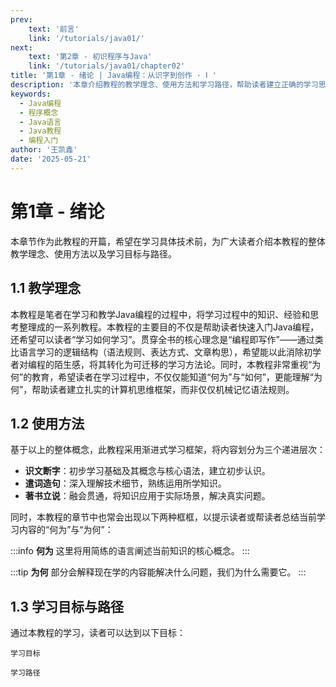 ```yaml
---
prev: 
    text: '前言'
    link: '/tutorials/java01/'
next:
    text: '第2章 - 初识程序与Java'
    link: '/tutorials/java01/chapter02'
title: '第1章 - 绪论 | Java编程：从识字到创作 · Ⅰ '
description: '本章介绍教程的教学理念、使用方法和学习路径，帮助读者建立正确的学习思维框架，理解"编程即写作"的核心概念，为后续学习打下坚实基础。'
keywords: 
  - Java编程
  - 程序概念
  - Java语言
  - Java教程
  - 编程入门
author: '王凯鑫'
date: '2025-05-21'
---
```


# 第1章 - 绪论

本章节作为此教程的开篇，希望在学习具体技术前，为广大读者介绍本教程的整体教学理念、使用方法以及学习目标与路径。

## 1.1 教学理念

本教程是笔者在学习和教学Java编程的过程中，将学习过程中的知识、经验和思考整理成的一系列教程。本教程的主要目的不仅是帮助读者快速入门Java编程，还希望可以读者“学习如何学习”。贯穿全书的核心理念是“编程即写作”——通过类比语言学习的逻辑结构（语法规则、表达方式、文章构思），希望能以此消除初学者对编程的陌生感，将其转化为可迁移的学习方法论。同时，本教程非常重视“为何”的教育，希望读者在学习过程中，不仅仅能知道“何为”与“如何”，更能理解“为何”，帮助读者建立扎实的计算机思维框架，而非仅仅机械记忆语法规则。

## 1.2 使用方法

基于以上的整体概念，此教程采用渐进式学习框架，将内容划分为三个递进层次：

- **识文断字**：初步学习基础及其概念与核心语法，建立初步认识。
- **遣词造句**：深入理解技术细节，熟练运用所学知识。
- **著书立说**：融会贯通，将知识应用于实际场景，解决真实问题。

同时，本教程的章节中也常会出现以下两种框框，以提示读者或帮读者总结当前学习内容的“何为”与“为何”：


:::info **何为**
这里将用简练的语言阐述当前知识的核心概念。
:::


:::tip **为何**
部分会解释现在学的内容能解决什么问题，我们为什么需要它。
:::


## 1.3 学习目标与路径

通过本教程的学习，读者可以达到以下目标：

`学习目标`


`学习路径`